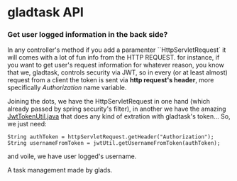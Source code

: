 # gladtask API

### Get user logged information in the back side?

In any controller's method if you add a paramenter ``HttpServletRequest` it will comes with a lot of fun info from the HTTP REQUEST.
for instance, if you want to get user's request information for whatever reason, you know that we, gladtask, controls security via JWT, so in every (or at least almost) request
from a client the token is sent via **http request's header**, more specifically *Authorization* name variable.

Joining the dots, we have the HttpServletRequest in one hand (which already passed by spring security's filter), in another we have the amazing [JwtTokenUtil.java](https://gitlab.com/denisneres/gladtask/blob/develop/gladtask/src/main/java/br/com/glad/gladtask/security/jwt/JwtTokenUtil.java) that
does any kind of extration with gladtask's token... So, we just need:

```
String authToken = httpServletRequest.getHeader("Authorization");
String usernameFromToken = jwtUtil.getUsernameFromToken(authToken);
````
and voile, we have user logged's username. 




A task management made by glads.
